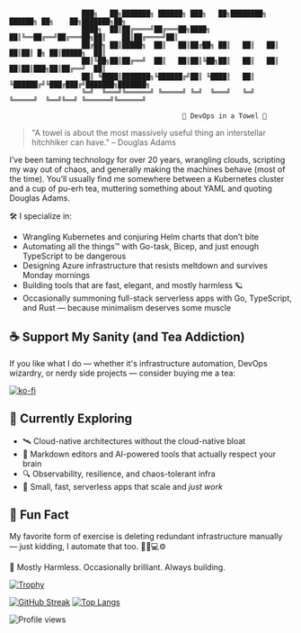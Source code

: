 ```

                  ███╗   ██╗███████╗ ██████╗ ███╗   ██╗████████╗ ██████╗ ██╗    ██╗███████╗██╗     
                  ████╗  ██║██╔════╝██╔═══██╗████╗  ██║╚══██╔══╝██╔═══██╗██║    ██║██╔════╝██║     
                  ██╔██╗ ██║█████╗  ██║   ██║██╔██╗ ██║   ██║   ██║   ██║██║ █╗ ██║█████╗  ██║     
                  ██║╚██╗██║██╔══╝  ██║   ██║██║╚██╗██║   ██║   ██║   ██║██║███╗██║██╔══╝  ██║     
                  ██║ ╚████║███████╗╚██████╔╝██║ ╚████║   ██║   ╚██████╔╝╚███╔███╔╝███████╗███████╗
                  ╚═╝  ╚═══╝╚══════╝ ╚═════╝ ╚═╝  ╚═══╝   ╚═╝    ╚═════╝  ╚══╝╚══╝ ╚══════╝╚══════╝

                                           🚀 DevOps in a Towel 🧼 

```
> "A towel is about the most massively useful thing an interstellar hitchhiker can have." – Douglas Adams

I’ve been taming technology for over 20 years, wrangling clouds, scripting my way out of chaos, and generally making the machines behave (most of the time). You’ll usually find me somewhere between a Kubernetes cluster and a cup of pu-erh tea, muttering something about YAML and quoting Douglas Adams.

🛠️ I specialize in:
- Wrangling Kubernetes and conjuring Helm charts that don’t bite
- Automating all the things™ with Go-task, Bicep, and just enough TypeScript to be dangerous
- Designing Azure infrastructure that resists meltdown and survives Monday mornings
- Building tools that are fast, elegant, and mostly harmless 🪐
- Occasionally summoning full-stack serverless apps with Go, TypeScript, and Rust — because minimalism deserves some muscle

## ☕ Support My Sanity (and Tea Addiction)

If you like what I do — whether it's infrastructure automation, DevOps wizardry, or nerdy side projects — consider buying me a tea:

[![ko-fi](https://ko-fi.com/img/githubbutton_sm.svg)](https://ko-fi.com/Y8Y61C3DDN)

## 🧠 Currently Exploring

- 🛰️ Cloud-native architectures without the cloud-native bloat
- 🧪 Markdown editors and AI-powered tools that actually respect your brain
- 🔍 Observability, resilience, and chaos-tolerant infra
- 🤖 Small, fast, serverless apps that scale and *just work*

## 👾 Fun Fact

My favorite form of exercise is deleting redundant infrastructure manually — just kidding, I automate that too. 🏋️‍♂️💻⚙️

🧼 Mostly Harmless. Occasionally brilliant. Always building.

[![Trophy](https://github-profile-trophy.vercel.app/?username=neontowel&no-frame=true&theme=dracula)](https://github.com/ryo-ma/github-profile-trophy)

[![GitHub Streak](https://streak-stats.demolab.com?user=NeonTowel&theme=catppuccin-mocha)](https://git.io/streak-stats)
[![Top Langs](https://github-readme-stats.vercel.app/api/top-langs/?username=neontowel&theme=catppuccin_mocha&layout=compact)](https://github.com/anuraghazra/github-readme-stats)

![Profile views](https://komarev.com/ghpvc/?username=neontowel&label=Profile%20views&color=0e75b6&style=flat)
